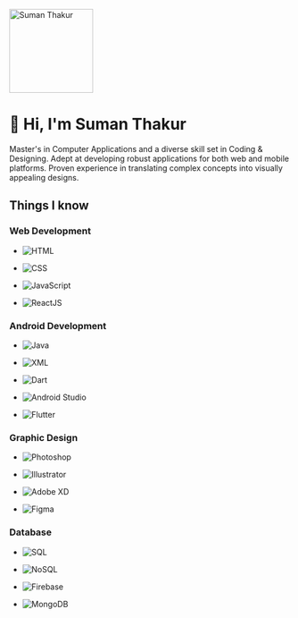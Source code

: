 <link rel="stylesheet" href="https://cdnjs.cloudflare.com/ajax/libs/font-awesome/5.15.3/css/all.min.css" integrity="sha384-ezjDB1KnqW5Tz3z1fC0NRdYrJqXtdl7Hjr53V5hQFz7eIe4RG98Sn7S2sTzvWNTl" crossorigin="anonymous">


<!-- Header Section -->
<p>
  <img src="https://sumanual.vercel.app/static/media/me.a1baeb2361aa6da81aaf.jpg" alt="Suman Thakur" width="150"/>
</p>
<h1>👋 Hi, I'm Suman Thakur</h1>

<!-- About Me Section -->
<p>
  Master's in Computer Applications and a diverse skill set in Coding & Designing. Adept at developing robust applications for both web and mobile platforms. Proven experience in translating complex concepts into visually appealing designs.
</p>

<!-- Skills Section -->
<h2>Things I know</h2>

### Web Development

- ![HTML](https://img.shields.io/badge/HTML5-E34F26?style=for-the-badge&logo=html5&logoColor=white)

- ![CSS](https://img.shields.io/badge/CSS3-1572B6?style=for-the-badge&logo=css3&logoColor=white)

- ![JavaScript](https://img.shields.io/badge/JavaScript-F7DF1E?style=for-the-badge&logo=javascript&logoColor=black)

- ![ReactJS](https://img.shields.io/badge/React-61DAFB?style=for-the-badge&logo=react&logoColor=white)


### Android Development

- ![Java](https://img.shields.io/badge/Java-007396?style=for-the-badge&logo=java&logoColor=white)

- ![XML](https://img.shields.io/badge/XML-555555?style=for-the-badge&logo=xml&logoColor=white)

- ![Dart](https://img.shields.io/badge/Dart-0175C2?style=for-the-badge&logo=dart&logoColor=white)

- ![Android Studio](https://img.shields.io/badge/Android%20Studio-3DDC84?style=for-the-badge&logo=android-studio&logoColor=white)

- ![Flutter](https://img.shields.io/badge/Flutter-02569B?style=for-the-badge&logo=flutter&logoColor=white)


### Graphic Design

- ![Photoshop](https://img.shields.io/badge/Photoshop-31A8FF?style=for-the-badge&logo=adobe-photoshop&logoColor=white)

- ![Illustrator](https://img.shields.io/badge/Illustrator-FF9A00?style=for-the-badge&logo=adobe-illustrator&logoColor=white)

- ![Adobe XD](https://img.shields.io/badge/Adobe%20XD-FF61F6?style=for-the-badge&logo=adobe-xd&logoColor=white)

- ![Figma](https://img.shields.io/badge/Figma-F24E1E?style=for-the-badge&logo=figma&logoColor=white)


### Database

- ![SQL](https://img.shields.io/badge/SQL-4479A1?style=for-the-badge&logo=sql&logoColor=white)

- ![NoSQL](https://img.shields.io/badge/NoSQL-4DB33D?style=for-the-badge&logo=nosql&logoColor=white)

- ![Firebase](https://img.shields.io/badge/Firebase-FFCA28?style=for-the-badge&logo=firebase&logoColor=black)

- ![MongoDB](https://img.shields.io/badge/MongoDB-47A248?style=for-the-badge&logo=mongodb&logoColor=white)

